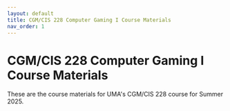 ```yaml
---
layout: default
title: CGM/CIS 228 Computer Gaming I Course Materials
nav_order: 1
---
```


# CGM/CIS 228 Computer Gaming I Course Materials

These are the course materials for UMA's CGM/CIS 228 course for Summer 2025.
